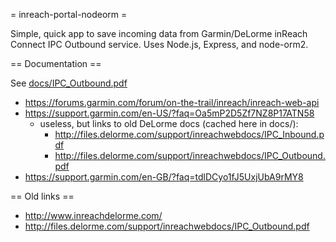 = inreach-portal-nodeorm =

Simple, quick app to save incoming data
from Garmin/DeLorme inReach Connect IPC Outbound service.
Uses Node.js, Express, and node-orm2.

== Documentation ==

See [docs/IPC_Outbound.pdf]()

  * https://forums.garmin.com/forum/on-the-trail/inreach/inreach-web-api
  * https://support.garmin.com/en-US/?faq=Oa5mP2D5Zf7NZ8P17ATN58
    - useless, but links to old DeLorme docs (cached here in docs/):
      * http://files.delorme.com/support/inreachwebdocs/IPC_Inbound.pdf
      * http://files.delorme.com/support/inreachwebdocs/IPC_Outbound.pdf
  * https://support.garmin.com/en-GB/?faq=tdlDCyo1fJ5UxjUbA9rMY8

== Old links ==

  * http://www.inreachdelorme.com/
  * http://files.delorme.com/support/inreachwebdocs/IPC_Outbound.pdf

